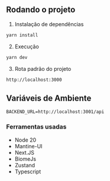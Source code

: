 ## Rodando o projeto

1. Instalação de dependências
```bash
yarn install
```

2. Execução
```bash
yarn dev
```

3. Rota padrão do projeto
```bash
http://localhost:3000
```

## Variáveis de Ambiente
```env
BACKEND_URL=http://localhost:3001/api
```

### Ferramentas usadas
- Node 20
- Mantine-UI
- Next.JS
- BiomeJs
- Zustand
- Typescript